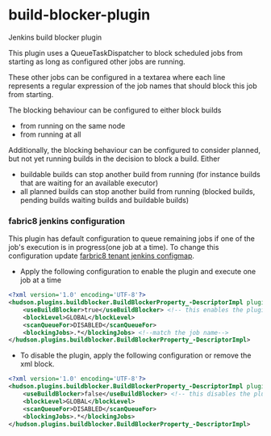 build-blocker-plugin
====================

Jenkins build blocker plugin

This plugin uses a QueueTaskDispatcher to block scheduled jobs from starting as long as configured other jobs are running.

These other jobs can be configured in a textarea where each line represents a regular expression of the job names that should block this job from starting.

The blocking behaviour can be configured to either block builds

* from running on the same node
* from running at all

Additionally, the blocking behaviour can be configured to consider planned, but not yet running builds in the decision to block a build.
Either

* buildable builds can stop another build from running (for instance builds that are waiting for an available executor)
* all planned builds can stop another build from running (blocked builds, pending builds waiting builds and buildable builds)


### fabric8 jenkins configuration

This plugin has default configuration to queue remaining jobs if one of the job's execution is  in progress(one job at a time). To change this configuration update [farbric8 tenant jenkins configmap](https://github.com/fabric8-services/fabric8-tenant-jenkins/blob/master/apps/jenkins/src/main/fabric8/openshift-cm.yml). 

- Apply the following configuration to enable the plugin and execute one job at a time
```xml
<?xml version='1.0' encoding='UTF-8'?>
<hudson.plugins.buildblocker.BuildBlockerProperty_-DescriptorImpl plugin="build-blocker-plugin@1.7.4-SNAPSHOT">
    <useBuildBlocker>true</useBuildBlocker> <!-- this enables the plugin-->
    <blockLevel>GLOBAL</blockLevel>
    <scanQueueFor>DISABLED</scanQueueFor>
    <blockingJobs>.*</blockingJobs> <!--match the job name-->
</hudson.plugins.buildblocker.BuildBlockerProperty_-DescriptorImpl>
```
- To disable the plugin, apply the following configuration or remove the xml block. 
```xml
<?xml version='1.0' encoding='UTF-8'?>
<hudson.plugins.buildblocker.BuildBlockerProperty_-DescriptorImpl plugin="build-blocker-plugin@1.7.4-SNAPSHOT">
    <useBuildBlocker>false</useBuildBlocker> <!-- this disables the plugin-->
    <blockLevel>GLOBAL</blockLevel>
    <scanQueueFor>DISABLED</scanQueueFor>
    <blockingJobs>.*</blockingJobs>
</hudson.plugins.buildblocker.BuildBlockerProperty_-DescriptorImpl>
```

